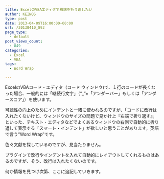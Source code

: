 ```yaml
---
title: ExcelのVBAエディタで右端を折り返したい
author: KEINOS
type: post
date: 2013-04-09T16:00:00+00:00
url: /20130410_893
page_type:
  - default
post_views_count:
  - 849
categories:
  - Excel
  - VBA
tags:
  - Word Wrap

---
```

<div class="section">
  <p>
    ExcelのVBAコード・エディタ（コード ウィンドウ)で、１行のコードが長くなった場合、一般的には「継続行文字」（&#8221;_&#8221;=「アンダーバー」もしくは「アンダースコア」）を使います。
  </p>
  
  <p>
    可読性の向上のためにインデントと一緒に使われるのですが、「コードに改行は入れたくないけど、ウィンドウのサイズの問題で見かけ上『右端で折り返す』」といった、テキスト・エディタなどでよくあるウィンドウの右側で自動的に折り返して表示する「スマート・インデント」が欲しいと思うことがあります。英語で言う&#8221;Word Wrap&#8221;です。
  </p>
  
  <p>
    色々文献を探しているのですが、見当たりません。
  </p>
  
  <p>
    プラグインで改行やインデントを入れて自動的にレイアウトしてくれるものはあるのですが、そう、改行は入れたくないのです。
  </p>
  
  <p>
    何か情報を見つけ次第、ここに追記していきます。
  </p>
</div>